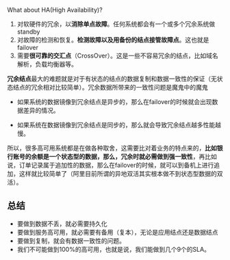 What about HA(High Availability)?

1. 对软硬件的冗余，以**消除单点故障**。任何系统都会有一个或多个冗余系统做standby
2. 对故障的检测和恢复。**检测故障以及用备份的结点接管故障点**。这也就是failover
3. 需要**很可靠的交汇点**（CrossOver）。这是一些不容易冗余的结点，比如域名解析，负载均衡器等。



**冗余结点**最大的难题就是对于有状态的结点的数据复制和数据一致性的保证（无状态结点的冗余相对比较简单）。冗余数据所带来的一致性问题是魔鬼中的魔鬼



- 如果系统的数据镜像到冗余结点是异步的，那么在failover的时候就会出现数据差异的情况。


- 如果系统在数据镜像到冗余结点是同步的，那么就会导致冗余结点越多性能越慢。

所以，很多高可用系统都是在做各种取舍，这需要比对着业务的特点来的，**比如银行账号的余额是一个状态型的数据，那么，冗余时就必需做到强一致性**，再比如说，订单记录属于追加性的数据，那么在failover的时候，就可以到备机上进行追加，这样就比较简单了（阿里目前所谓的异地双活其实根本做不到状态型数据的双活）。

## 总结

- 要做到数据不丢，就必需要持久化
- 要做到服务高可用，就必需要有备用（复本），无论是应用结点还是数据结点
- 要做到复制，就会有数据一致性的问题。
- 我们不可能做到100%的高可用，也就是说，我们能做到几个9个的SLA。